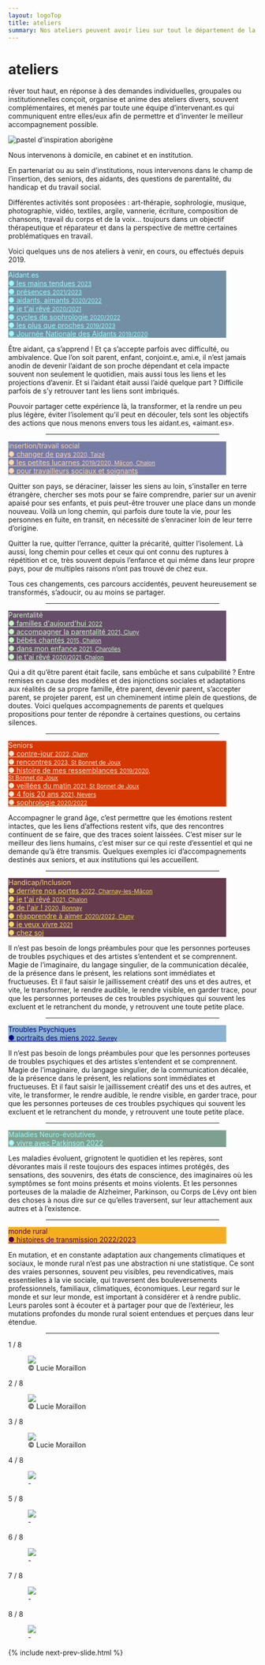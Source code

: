```yaml
---
layout: logoTop
title: ateliers
summary: Nos ateliers peuvent avoir lieu sur tout le département de la Saône et Loire, au domicile des personnes, en institution et aussi en cabinet à Buffières dans le sud du département.
---
```


<h1>ateliers</h1>
<p class="intro-text"><span class="rever-typog">rêver tout haut</span>, en réponse à des demandes individuelles, groupales ou institutionnelles conçoit, organise et anime des ateliers divers, souvent complémentaires, et menés par toute une équipe d’intervenant.es qui communiquent entre elles/eux afin de permettre et d’inventer le meilleur accompagnement possible.
</p>
<div class="center-block">
  <img src="https://res.cloudinary.com/dnxcesebo/image/upload/q_auto,f_auto/v1634185061/val-abo-2021-10-12_rwfi4a.jpg" alt="pastel d'inspiration aborigène">
</div>

<p class="intro-text">Nous intervenons à domicile, en cabinet et en institution.
</p>

<p class="intro-text">En partenariat ou au sein d’institutions, nous intervenons dans le champ de l’insertion, des seniors, des aidants, des questions de parentalité, du handicap et du travail social.</p>
<p class="intro-text">Différentes activités sont proposées : art-thérapie, sophrologie, musique, photographie, vidéo, textiles, argile, vannerie, écriture, composition de chansons, travail du corps et de la voix... toujours dans un objectif thérapeutique et réparateur et dans la perspective de mettre certaines problématiques en travail.
</p>

<p class="intro-text">Voici quelques uns de nos ateliers à venir, en cours, ou effectués depuis 2019.
</p>

<div class="space-around--wrap">

<p class="shadow" style="background: #728fa6 ; width: 50ch"><span style="color: #9bfafa" class="nav-list-heading">Aidant.es</span><br>
  <a style="color: #9bfafa" class="nav-list-item subtlehover"  href="/les-mains-tendues">●&nbsp;les mains tendues <span style="font-size: smaller">2023</span></a><br>
  <a style="color: #9bfafa" class="nav-list-item subtlehover"  href="/presences">●&nbsp;présences <span style="font-size: smaller">2021/2023</span></a><br/>
  <a style="color: #9bfafa" class="nav-list-item subtlehover"  href="/aidants-aimants">●&nbsp;aidants, aimants <span style="font-size: smaller">2020/2022</span></a><br>
  <a style="color: #9bfafa" class="nav-list-item subtlehover"  href="/je-t-ai-reve">●&nbsp;je t'ai rêvé <span style="font-size: smaller">2020/2021</span></a><br>
  <a style="color: #9bfafa" class="nav-list-item subtlehover"  href="/cycles-de-sophrologie">●&nbsp;cycles de sophrologie <span style="font-size: smaller">2020/2022</span></a><br>
  <a style="color: #9bfafa" class="nav-list-item subtlehover"  href="/les-plus-que-proches">●&nbsp;les plus que proches <span style="font-size: smaller">2019/2023</span></a><br>
  <a style="color: #9bfafa" class="nav-list-item subtlehover"  href="/journee-nationale-des-aidants">●&nbsp;Journée Nationale des Aidants <span style="font-size: smaller">2019/2020</span></a>
</p>
<p class="intro-text">Être aidant, ça s’apprend ! Et ça s’accepte parfois avec difficulté, ou ambivalence. Que l’on soit parent, enfant, conjoint.e, ami.e, il n’est jamais anodin de devenir l’aidant de son proche dépendant et cela impacte souvent non seulement le quotidien, mais aussi tous les liens et les projections d’avenir. Et si l’aidant était aussi l’aidé quelque part ? Difficile parfois de s’y retrouver tant les liens sont imbriqués. </p>
<p class="intro-text">Pouvoir partager cette expérience là, la transformer, et la rendre un peu plus légère, éviter l’isolement qu’il peut en découler, tels sont les objectifs des actions que nous menons envers tous les aidant.es, «aimant.es». </p>

<hr style="width: 70%;
        margin-left: auto;
        margin-right: auto;">

<p class="shadow" style="background: #767ba5; width: 50ch"><span style="color:#fbd7ae" class="nav-list-heading">insertion/travail social</span><br>
  <a style="color:#fbd7ae" class="nav-list-item subtlehover"  href="/changer-de-pays">●&nbsp;changer de pays <span style="font-size: smaller">2020, Taizé</span></a><br>
  <a style="color:#fbd7ae" class="nav-list-item subtlehover"  href="/les-petites-lucarnes">●&nbsp;les petites lucarnes <span style="font-size: smaller">2019/2020, Mâcon, Chalon</span></a><br>
  <a style="color:#fbd7ae" class="nav-list-item subtlehover" href="/pour-travailleurs-sociaux-et-soignants">●&nbsp;pour travailleurs sociaux et soignants</a>
</p>
<p class="intro-text">Quitter son pays, se déraciner, laisser les siens au loin, s’installer en terre étrangère, chercher ses mots pour se faire comprendre, parier sur un avenir apaisé pour ses enfants, et puis peut-être trouver une place dans un monde nouveau. Voilà un long chemin, qui parfois dure toute la vie, pour les personnes en fuite, en transit, en nécessité de s’enraciner loin de leur terre d’origine.</p>

<p class="intro-text">Quitter la rue, quitter l’errance, quitter la précarité, quitter l’isolement. Là aussi, long chemin pour celles et ceux qui ont connu des ruptures à répétition et ce, très souvent depuis l’enfance et qui même dans leur propre pays, pour de multiples raisons n’ont pas trouvé de chez eux.</p>

<p class="intro-text">Tous ces changements, ces parcours accidentés, peuvent heureusement se transformés, s’adoucir, ou au moins se partager. </p>
<hr style="width: 70%;
        margin-left: auto;
        margin-right: auto;">

<p class="shadow" style="background: #664d69; width: 50ch"><span style="color: #c8f7c5" class="nav-list-heading">Parentalité</span><br>
  <a style="color: #c8f7c5" class="nav-list-item subtlehover" style="color:#c8f7c5" href="/familles-d-aujourd-hui">●&nbsp;familles d'aujourd'hui <span style="font-size: smaller">2022</span></a><br>
  <a style="color: #c8f7c5" class="nav-list-item subtlehover" style="color:#c8f7c5" href="/accompagner-la-parentalite">●&nbsp;accompagner la parentalité <span style="font-size: smaller">2021, Cluny</span></a><br>
  <a style="color: #c8f7c5" class="nav-list-item subtlehover" style="color: #c8f7c5" href="/bebes-chantes">●&nbsp;bébés chantés <span style="font-size: smaller">2015, Chalon</span></a><br>
  <a style="color: #c8f7c5" class="nav-list-item subtlehover" style="color: #c8f7c5" href="/dans-mon-enfance">●&nbsp;dans mon enfance <span style="font-size: smaller">2021, Charolles</span></a><br>
  <a style="color: #c8f7c5" class="nav-list-item subtlehover" style="color: #c8f7c5" href="/je-t-ai-reve">●&nbsp;je t'ai rêvé <span style="font-size: smaller">2020/2021, Chalon</span></a>
</p>
<p class="intro-text">Qui a dit qu’être parent était facile, sans embûche et sans culpabilité ? Entre remises en cause des modèles et des injonctions sociales et adaptations aux réalités de sa propre famille,  être parent, devenir parent, s’accepter parent, se projeter parent, est un cheminement intime plein de questions, de doutes. Voici quelques accompagnements de parents et quelques propositions pour tenter de répondre à certaines questions, ou certains silences.</p>
<hr style="width: 70%;
        margin-left: auto;
        margin-right: auto;">
<p class="shadow" style="background: #d43702; width: 50ch"><span style="color: #ffe3ca" class="nav-list-heading">Seniors</span><br>
  <a style="color: #ffe3ca" class="nav-list-item subtlehover"  href="contre-jour">●&nbsp;contre-jour <span style="font-size: smaller">2022, Cluny</span></a><br>
  <a style="color: #ffe3ca" class="nav-list-item subtlehover"  href="/rencontres">●&nbsp;rencontres <span style="font-size: smaller">2023, St Bonnet de Joux</span></a><br>
  <a style="color: #ffe3ca" class="nav-list-item subtlehover"  href="/histoire-de-mes-ressemblances">●&nbsp;histoire de mes ressemblances <span style="font-size: smaller">2019/2020, <br>St Bonnet de Joux</span></a><br>
  <a style="color: #ffe3ca" class="nav-list-item subtlehover"  href="veillees-du-matin">●&nbsp;veillées du matin <span style="font-size: smaller">2021, St Bonnet de Joux</span></a><br>
  <a style="color: #ffe3ca" class="nav-list-item subtlehover"  href="/4-fois-20-ans">●&nbsp;4 fois 20 ans <span style="font-size: smaller">2021, Nevers</span></a><br>
  <a style="color: #ffe3ca" class="nav-list-item subtlehover"  href="/cycles-de-sophrologie">●&nbsp;sophrologie <span style="font-size: smaller">2020/2022</span></a>
  </p>
  <p class="intro-text">Accompagner le grand âge, c’est permettre que les émotions restent intactes, que les liens d’affections restent vifs, que des rencontres continuent de se faire, que des traces soient laissées. C’est miser sur le meilleur des liens humains, c’est miser sur ce qui reste d’essentiel et qui ne demande qu’à être transmis. Quelques exemples ici d’accompagnements destinés aux seniors, et aux institutions qui les accueillent. </p>
<hr style="width: 70%;
        margin-left: auto;
        margin-right: auto;">
<p class="shadow" style="background: #653a4c; width: 50ch"><span style="color: #f5d76e;" class="nav-list-heading">Handicap/Inclusion</span><br>
  <a style="color: #f5d76e;" class="nav-list-item subtlehover"  href="/re-inventer-sa-vie">●&nbsp;derrière nos portes <span style="font-size: smaller">2022, Charnay-les-Mâcon</span></a><br>
  <a style="color: #f5d76e;" class="nav-list-item subtlehover"  href="/je-t-ai-reve">●&nbsp;je t'ai rêvé <span style="font-size: smaller">2021, Chalon</span></a><br>
  <a style="color: #f5d76e;" class="nav-list-item subtlehover"  href="/de-l-air">●&nbsp;de l'air ! <span style="font-size: smaller">2020, Bonnay</span></a><br>
  <a style="color: #f5d76e;" class="nav-list-item subtlehover"  href="/reapprendre-a-aimer">●&nbsp;réapprendre à aimer <span style="font-size: smaller">2020/2022, Cluny</span></a><br>
  <a style="color: #f5d76e;" class="nav-list-item subtlehover"  href="/je-veux-vivre">●&nbsp;je veux vivre <span style="font-size: smaller">2021</span></a><br>
  <a style="color: #f5d76e;" class="nav-list-item subtlehover"  href="/chez-soi">●&nbsp;chez soi</a>
</p>
<p class="intro-text">Il n’est pas besoin de longs préambules pour que les personnes porteuses de troubles psychiques et des artistes s’entendent et se comprennent. Magie de l’imaginaire, du langage singulier, de la communication décalée, de la présence dans le présent, les relations sont immédiates et fructueuses. Et il faut saisir le jaillissement créatif des uns et des autres, et vite, le transformer, le rendre audible, le rendre visible, en garder trace, pour que les personnes porteuses de ces troubles psychiques qui souvent les excluent et le retranchent du monde, y retrouvent une toute petite place.</p>
<hr style="width: 70%;
        margin-left: auto;
        margin-right: auto;">
<p class="shadow" style="background: #8db3d2; width: 50ch"><span style="color: #00008b" class="nav-list-heading">Troubles Psychiques</span><br>
  <a style="color: #00008b" class="nav-list-item"  href="/portraits-des-miens">●&nbsp;portraits des miens <span style="font-size: smaller">2022, Sevrey</span></a><br>
</p>
<p class="intro-text">Il n’est pas besoin de longs préambules pour que les personnes porteuses de troubles psychiques et des artistes s’entendent et se comprennent. Magie de l’imaginaire, du langage singulier, de la communication décalée, de la présence dans le présent, les relations sont immédiates et fructueuses. Et il faut saisir le jaillissement créatif des uns et des autres, et vite, le transformer, le rendre audible, le rendre visible, en garder trace, pour que les personnes porteuses de ces troubles psychiques qui souvent les excluent et le retranchent du monde, y retrouvent une toute petite place.</p>
<hr style="width: 70%;
        margin-left: auto;
        margin-right: auto;">
<p class="shadow" style="background: #7fa090; width: 50ch"><span style="color:#97f9f7" class="nav-list-heading">Maladies Neuro-évolutives</span><br>
  <a style="color:#aafdfc" class="nav-list-item"  href="/vivre-avec-parkinson">●&nbsp;vivre avec Parkinson 2022</a><br>
</p>
<p class="intro-text">Les maladies évoluent, grignotent le quotidien et les repères, sont dévorantes mais il reste toujours des espaces intimes protégés, des sensations, des souvenirs, des états de conscience, des imaginaires où les symptômes se font moins présents et moins violents. Et les personnes porteuses de la maladie de Alzheimer, Parkinson, ou Corps de Lévy ont bien des choses à nous dire sur ce qu’elles traversent, sur leur attachement aux autres et à l’existence. </p>
<hr style="width: 70%;
        margin-left: auto;
        margin-right: auto;">
<p class="shadow" style="background: #f5ae1f; width: 50ch"><span style="color: #550055" class="nav-list-heading">monde rural</span><br>
  <a style="color: #550055" class="nav-list-item" href="/histoires-de-transmission">●&nbsp;histoires de transmission 2022/2023</a><br>
</p>
<p class="intro-text">En mutation, et en constante adaptation aux changements climatiques et sociaux, le monde rural n’est pas une abstraction ni une statistique. Ce sont des vraies personnes, souvent peu visibles, peu revendicatives, mais essentielles à la vie sociale, qui traversent des bouleversements professionnels, familiaux, climatiques, économiques. Leur regard sur le monde et sur leur monde, est important à considérer et à rendre public. Leurs paroles sont à écouter et à partager pour que de l’extérieur, les mutations profondes du monde rural soient entendues et perçues dans leur étendue. </p>
<hr style="width: 70%;
        margin-left: auto;
        margin-right: auto;">
        
<div class="slideshow-container">

<div class="mySlides">
    <div class="numbertext">1 / 8</div>
    <figure>
      <img src="https://res.cloudinary.com/dnxcesebo/image/upload/f_auto,q_auto,w_800/v1601961322/gatsby-cloudinary/girl-tilted-appareil-photo.svg">
      <figcaption class="figCapCenter">© Lucie Moraillon</figcaption>
    </figure>
  </div>

  <div class="mySlides">
    <div class="numbertext">2 / 8</div>
    <figure>
      <img src="https://res.cloudinary.com/dnxcesebo/image/upload/f_auto,q_auto,w_800/v1601961305/gatsby-cloudinary/walking-far-away.svg">
      <figcaption class="figCapCenter">© Lucie Moraillon</figcaption>
    </figure>
  </div>

  <div class="mySlides">
    <div class="numbertext">3 / 8</div>
    <figure>
      <img src="https://res.cloudinary.com/dnxcesebo/image/upload/f_auto,q_auto,w_800/v1601961300/gatsby-cloudinary/two-photos-side-by-side.svg">
      <figcaption class="figCapCenter">© Lucie Moraillon</figcaption>
    </figure>
  </div>

  <div class="mySlides">
    <div class="numbertext">4 / 8</div>
    <figure>
      <img src="https://res.cloudinary.com/dnxcesebo/image/upload/f_auto,q_auto,w_800,h_600/v1601961294/gatsby-cloudinary/grey-bust-pink-wall.svg">
      <figcaption class="figCapCenter">-</figcaption>
    </figure>
  </div>

<div class="mySlides">
    <div class="numbertext">5 / 8</div>
    <figure>
      <img src="https://res.cloudinary.com/dnxcesebo/image/upload/q_auto,f_auto,w_800/v1601961323/gatsby-cloudinary/hands-drawing-chalk-on-black.svg">
      <figcaption class="figCapCenter">-</figcaption>
    </figure>
  </div>

<div class="mySlides">
    <div class="numbertext">6 / 8</div>
    <figure>
      <img src="https://res.cloudinary.com/dnxcesebo/image/upload/q_auto,f_auto,w_800/v1601961316/gatsby-cloudinary/five-hands-colors.svg">
      <figcaption class="figCapCenter">-</figcaption>
    </figure>
  </div>

  <div class="mySlides">
    <div class="numbertext">7 / 8</div>
    <figure>
      <img src="https://res.cloudinary.com/dnxcesebo/image/upload/f_auto,q_auto,w_800/v1601961318/gatsby-cloudinary/portrait-etched-on-black.svg">
      <figcaption class="figCapCenter">-</figcaption>
    </figure>
  </div>

  <div class="mySlides">
    <div class="numbertext">8 / 8</div>
    <figure>
      <img src="https://res.cloudinary.com/dnxcesebo/image/upload/f_auto,q_auto,w_800/v1601961301/gatsby-cloudinary/text-dans-le-noir.svg">
      <figcaption class="figCapCenter">-</figcaption>
    </figure>
  </div>
  
 {% include next-prev-slide.html %}
 </div>





<script type="text/javascript" src="/js/slideshow.js"></script>
